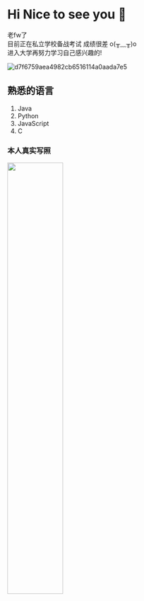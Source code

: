 # Hi Nice to see you 👋
  老fw了   
  目前正在私立学校备战考试  成绩很差 o(╥﹏╥)o    
  进入大学再努力学习自己感兴趣的!    


  ![d7f6759aea4982cb6516114a0aada7e5](https://github.com/LuoRenMu/LuoRenMu/assets/61622984/aaedab5c-a3a5-4cdc-bb99-709cb8854586)


## 熟悉的语言
1. Java 
2. Python
3. JavaScript
4. C

 ### 本人真实写照
  <img decoding="async" src="https://luorenmu.cn/upload/20230512011924.jpg" width="50%" heigth="50%">
  
  
  
  
<!--
**LuoRenMu/LuoRenMu** is a ✨ _special_ ✨ repository because its `README.md` (this file) appears on your GitHub profile.


  


Here are some ideas to get you started:

- 🔭 I’m currently working on ...
- 🌱 I’m currently learning ...
- 👯 I’m looking to collaborate on ...
- 🤔 I’m looking for help with ...
- 💬 Ask me about ...
- 📫 How to reach me: ...
- 😄 Pronouns: ...
- ⚡ Fun fact: ...
-->

